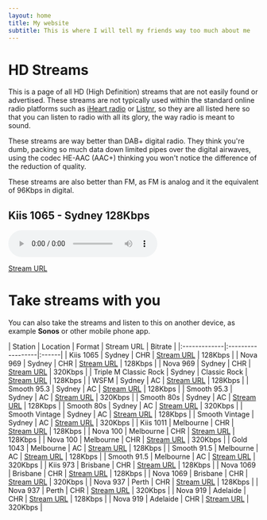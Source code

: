 ```yaml
---
layout: home
title: My website
subtitle: This is where I will tell my friends way too much about me
---
```


# HD Streams

<!--Simplest syntax-->
This is a page of all HD (High Definition) streams that are not easily found or advertised. These streams are not typically used within the standard online radio platforms such as [iHeart radio](https://www.iheart.com/) or [Listnr](https://www.listnr.com/), so they are all listed here so that you can listen to radio with all its glory, the way radio is meant to sound. 

These streams are way better than DAB+ digital radio. They think you're dumb, packing so much data down limited pipes over the digital airwaves, using the codec HE-AAC (AAC+) thinking you won't notice the difference of the reduction of quality.

These streams are also better than FM, as FM is analog and it the equivalent of 96Kbps in digital.

## Kiis 1065 - Sydney 128Kbps

<!--Simplest syntax-->
<audio src="https://playerservices.streamtheworld.com/api/livestream-redirect/ARN_KIIS1065_SC" type="audio/mpeg" controls>
  I'm sorry. You're browser doesn't support HTML5 <code>audio</code>.
</audio>

[Stream URL](https://playerservices.streamtheworld.com/api/livestream-redirect/ARN_KIIS1065_SC)





# Take streams with you

You can also take the streams and listen to this on another device, as example **Sonos** or other mobile phone app. 

| Station | Location | Format | Stream URL | Bitrate |
|:-------------|:------------------|:------|
| Kiis 1065 | Sydney | CHR | [Stream URL](https://playerservices.streamtheworld.com/api/livestream-redirect/ARN_KIIS1065_SC) | 128Kbps |
| Nova 969 | Sydney | CHR | [Stream URL](https://playerservices.streamtheworld.com/api/livestream-redirect/NOVA_969_AAC128_SC) | 128Kbps |
| Nova 969 | Sydney | CHR | [Stream URL](https://playerservices.streamtheworld.com/api/livestream-redirect/NOVA_969_AAC320_SC) | 320Kbps |
| Triple M Classic Rock | Sydney | Classic Rock | [Stream URL](https://wz2liw.scahw.com.au/live/2classicrock_128.stream/playlist.m3u8) | 128Kbps |
| WSFM | Sydney | AC | [Stream URL](https://playerservices.streamtheworld.com/api/livestream-redirect/ARN_WSFM_SC) | 128Kbps |
| Smooth 95.3 | Sydney | AC | [Stream URL](https://playerservices.streamtheworld.com/api/livestream-redirect/SMOOTH953_AAC128_SC) | 128Kbps |
| Smooth 95.3 | Sydney | AC | [Stream URL](https://playerservices.streamtheworld.com/api/livestream-redirect/SMOOTH953_AAC320_SC) | 320Kbps |
| Smooth 80s | Sydney | AC | [Stream URL](https://playerservices.streamtheworld.com/api/livestream-redirect/SMOOTH_80S__AAC128_SC) | 128Kbps |
| Smooth 80s | Sydney | AC | [Stream URL](https://playerservices.streamtheworld.com/api/livestream-redirect/SMOOTH_80S_AAC320_SC) | 320Kbps |
| Smooth Vintage | Sydney | AC | [Stream URL](https://playerservices.streamtheworld.com/api/livestream-redirect/SMOOTHVINTAGE_AAC128_SC) | 128Kbps |
| Smooth Vintage | Sydney | AC | [Stream URL](https://playerservices.streamtheworld.com/api/livestream-redirect/SMOOTHVINTAGE_AAC320.aac) | 320Kbps |
| Kiis 1011 | Melbourne | CHR | [Stream URL](https://playerservices.streamtheworld.com/api/livestream-redirect/ARN_KIIS1011_SC) | 128Kbps |
| Nova 100 | Melbourne | CHR | [Stream URL](https://playerservices.streamtheworld.com/api/livestream-redirect/NOVA_100_AAC128_SC) | 128Kbps |
| Nova 100 | Melbourne | CHR | [Stream URL](https://playerservices.streamtheworld.com/api/livestream-redirect/NOVA_100_AAC320_SC) | 320Kbps |
| Gold 1043 | Melbourne | AC | [Stream URL](https://playerservices.streamtheworld.com/api/livestream-redirect/ARN_GOLD1043_SC) | 128Kbps |
| Smooth 91.5 | Melbourne | AC | [Stream URL](https://playerservices.streamtheworld.com/api/livestream-redirect/SMOOTH915_AAC128_SC) | 128Kbps |
| Smooth 91.5 | Melbourne | AC | [Stream URL](https://playerservices.streamtheworld.com/api/livestream-redirect/SMOOTH915_AAC320_SC) | 320Kbps |
| Kiis 973 | Brisbane | CHR | [Stream URL](https://playerservices.streamtheworld.com/api/livestream-redirect/ARN_973FM_SC) | 128Kbps |
| Nova 1069 | Brisbane | CHR | [Stream URL](https://playerservices.streamtheworld.com/api/livestream-redirect/NOVA_1069_AAC128_SC) | 128Kbps |
| Nova 1069 | Brisbane | CHR | [Stream URL](https://playerservices.streamtheworld.com/api/livestream-redirect/NOVA_1069_AAC320_SC) | 320Kbps |
| Nova 937 | Perth | CHR | [Stream URL](https://playerservices.streamtheworld.com/api/livestream-redirect/NOVA_937_AAC128_SC) | 128Kbps |
| Nova 937 | Perth | CHR | [Stream URL](https://playerservices.streamtheworld.com/api/livestream-redirect/NOVA_937_AAC320_SC) | 320Kbps |
| Nova 919 | Adelaide | CHR | [Stream URL](https://playerservices.streamtheworld.com/api/livestream-redirect/NOVA_919_AAC128_SC) | 128Kbps |
| Nova 919 | Adelaide | CHR | [Stream URL](https://playerservices.streamtheworld.com/api/livestream-redirect/NOVA_919_AAC320_SC) | 320Kbps |
